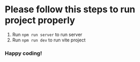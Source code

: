 # Please follow this steps to run project properly
1. Run `npm run server` to run server
2. Run `npm run dev` to run vite project

### Happy coding!